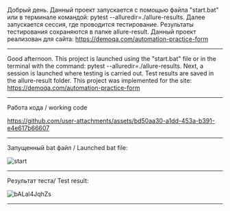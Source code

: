 Добрый день. 
Данный проект запускается c помощью файла "start.bat" или в терминале командой:  pytest --alluredir=./allure-results.
Далее запускается сессия, где проводится тестирование.
Результаты тестирования сохраняются в папке allure-result. Данный проект реализован для сайта: https://demoqa.com/automation-practice-form
___________________________________________________________________________________________________________________________________________

Good afternoon. 
This project is launched using the "start.bat" file or in the terminal with the command: pytest --alluredir=./allure-results.
Next, a session is launched where testing is carried out.
Test results are saved in the allure-result folder. This project was implemented for the site: https://demoqa.com/automation-practice-form
___________________________________________________________________________________________________________________________________________

Работа кода / working code

https://github.com/user-attachments/assets/bd50aa30-a1dd-453a-b391-e4e617b66607

___________________________________________________________________________________________________________________________________________

Запущенный bat файл / Launched bat file:

![start](https://github.com/user-attachments/assets/5f2caec0-3a94-4d2e-ad5c-b7ce52677145)

___________________________________________________________________________________________________________________________________________

Результат теста/ Test result:

![bALal4JqhZs](https://github.com/user-attachments/assets/937f7497-7e26-4574-a1e6-7fe368d1cde2)

___________________________________________________________________________________________________________________________________________

